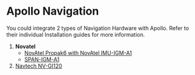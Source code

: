 # Apollo Navigation

You could integrate 2 types of Navigation Hardware with Apollo. Refer to their individual Installation guides for more information. 

1. **Novatel**
    - [NovAtel Propak6 with NovAtel IMU-IGM-A1](Propak_6_IMU-IGM-A1_Installation_Guide.md)
    - [SPAN-IGM-A1](SPAN-IGM-A1_Installation_Guide.md)
3. [Navtech NV-GI120](Navtech_NV-GI120_Installation_Guide.md)
